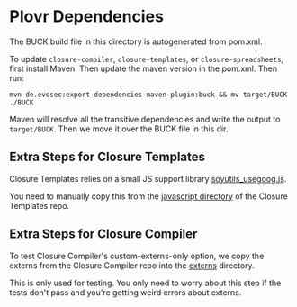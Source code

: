 Plovr Dependencies
===========================

The BUCK build file in this directory is autogenerated from pom.xml.

To update `closure-compiler`, `closure-templates`, or `closure-spreadsheets`, first install Maven.
Then update the maven version in the pom.xml. Then run:

```
mvn de.evosec:export-dependencies-maven-plugin:buck && mv target/BUCK ./BUCK
```

Maven will resolve all the transitive dependencies and write the output to
`target/BUCK`.  Then we move it over the BUCK file in this dir.

Extra Steps for Closure Templates
---------------------------------

Closure Templates relies on a small JS support library [soyutils_usegoog.js](javascript/soyutils_usegoog.js).

You need to manually copy this from the [javascript
directory](https://github.com/google/closure-templates/tree/master/javascript)
of the Closure Templates repo.

Extra Steps for Closure Compiler
--------------------------------

To test Closure Compiler's custom-externs-only option, we copy the externs from the Closure Compiler repo
into the [externs](externs) directory.

This is only used for testing. You only need to worry about this step if the tests don't pass and you're
getting weird errors about externs.
